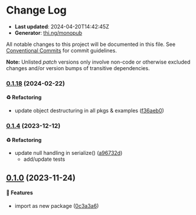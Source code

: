 # Change Log

- **Last updated**: 2024-04-20T14:42:45Z
- **Generator**: [thi.ng/monopub](https://thi.ng/monopub)

All notable changes to this project will be documented in this file.
See [Conventional Commits](https://conventionalcommits.org/) for commit guidelines.

**Note:** Unlisted _patch_ versions only involve non-code or otherwise excluded changes
and/or version bumps of transitive dependencies.

### [0.1.18](https://github.com/thi-ng/umbrella/tree/@thi.ng/msgpack@0.1.18) (2024-02-22)

#### ♻️ Refactoring

- update object destructuring in all pkgs & examples ([f36aeb0](https://github.com/thi-ng/umbrella/commit/f36aeb0))

### [0.1.4](https://github.com/thi-ng/umbrella/tree/@thi.ng/msgpack@0.1.4) (2023-12-12)

#### ♻️ Refactoring

- update null handling in serialize() ([a96732d](https://github.com/thi-ng/umbrella/commit/a96732d))
  - add/update tests

## [0.1.0](https://github.com/thi-ng/umbrella/tree/@thi.ng/msgpack@0.1.0) (2023-11-24)

#### 🚀 Features

- import as new package ([0c3a3a6](https://github.com/thi-ng/umbrella/commit/0c3a3a6))
